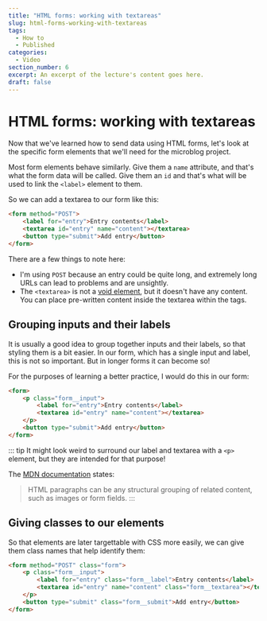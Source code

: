 ```yaml
---
title: "HTML forms: working with textareas"
slug: html-forms-working-with-textareas
tags:
  - How to
  - Published
categories:
  - Video
section_number: 6
excerpt: An excerpt of the lecture's content goes here.
draft: false
---
```


# HTML forms: working with textareas

Now that we've learned how to send data using HTML forms, let's look at the specific form elements that we'll need for the microblog project.

Most form elements behave similarly. Give them a `name` attribute, and that's what the form data will be called. Give them an `id` and that's what will be used to link the `<label>` element to them.

So we can add a textarea to our form like this:

```html
<form method="POST">
    <label for="entry">Entry contents</label>
    <textarea id="entry" name="content"></textarea>
    <button type="submit">Add entry</button>
</form>
```

There are a few things to note here:

- I'm using `POST` because an entry could be quite long, and extremely long URLs can lead to problems and are unsightly.
- The `<textarea>` is not a [void element](/section03/lectures/01_elements/), but it doesn't have any content. You can place pre-written content inside the textarea within the tags.

## Grouping inputs and their labels

It is usually a good idea to group together inputs and their labels, so that styling them is a bit easier. In our form, which has a single input and label, this is not so important. But in longer forms it can become so!

For the purposes of learning a better practice, I would do this in our form:

```html
<form>
    <p class="form__input">
        <label for="entry">Entry contents</label>
        <textarea id="entry" name="content"></textarea>
    </p>
    <button type="submit">Add entry</button>
</form>
```

::: tip
It might look weird to surround our label and textarea with a `<p>` element, but they are intended for that purpose!

The [MDN documentation](https://developer.mozilla.org/en-US/docs/Web/HTML/Element/p) states:

> HTML paragraphs can be any structural grouping of related content, such as images or form fields.
:::

## Giving classes to our elements

So that elements are later targettable with CSS more easily, we can give them class names that help identify them:

```html
<form method="POST" class="form">
    <p class="form__input">
        <label for="entry" class="form__label">Entry contents</label>
        <textarea id="entry" name="content" class="form__textarea"></textarea>
    </p>
    <button type="submit" class="form__submit">Add entry</button>
</form>
```